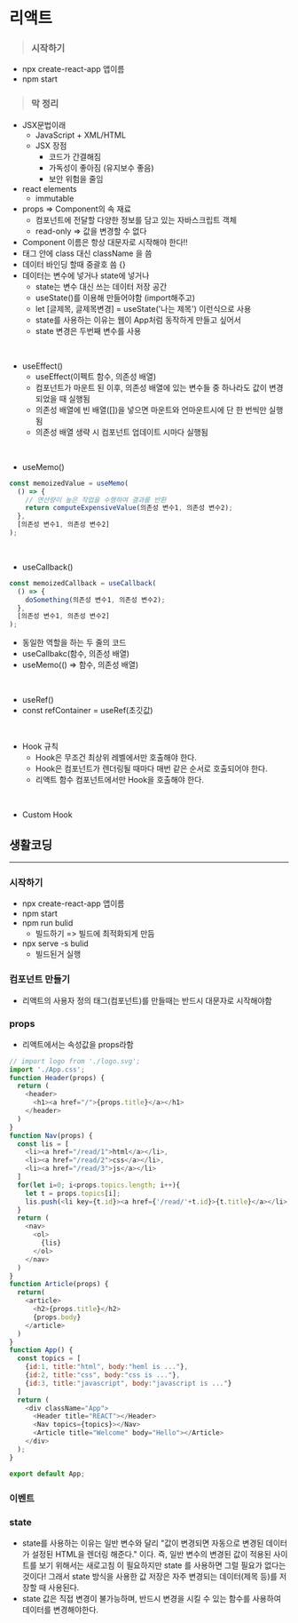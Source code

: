 # 리액트
  
> ### 시작하기
- npx create-react-app 앱이름
- npm start

> ### 막 정리

- JSX문법이래
  - JavaScript + XML/HTML
  - JSX 장점
    - 코드가 간결해짐
    - 가독성이 좋아짐 (유지보수 좋음)
    - 보안 위험을 줄임
- react elements
  - immutable
- props => Component의 속 재료
  - 컴포넌트에 전달할 다양한 정보를 담고 있는 자바스크립트 객체 
  - read-only => 값을 변경할 수 없다
- Component 이름은 항상 대문자로 시작해야 한다!!
- 태그 안에 class 대신 className 을 씀 
- 데이터 바인딩 할때 중괄호 씀 {}
- 데이터는 변수에 넣거나 state에 넣거나
  - state는 변수 대신 쓰는 데이터 저장 공간
  - useState()를 이용해 만들어야함 (import해주고)
  - let [글제목, 글제목변경] = useState('나는 제목') 이런식으로 사용
  - state를 사용하는 이유는 웹이 App처럼 동작하게 만들고 싶어서
  - state 변경은 두번째 변수를 사용

<br>

- useEffect()
  - useEffect(이펙트 함수, 의존성 배열)
  - 컴포넌트가 마운트 된 이후, 의존성 배열에 있는 변수들 중 하나라도 값이 변경되었을 때 실행됨
  - 의존성 배열에 빈 배열([])을 넣으면 마운트와 언마운트시에 단 한 번씩만 실행됨
  - 의존성 배열 생략 시 컴포넌트 업데이트 시마다 실행됨

<br>

- useMemo()
  
```js
const memoizedValue = useMemo(
  () => {
    // 연산량이 높은 작업을 수행하여 결과를 반환
    return computeExpensiveValue(의존성 변수1, 의존성 변수2);
  },
  [의존성 변수1, 의존성 변수2]
);
```

<br>

- useCallback()

```js
const memoizedCallback = useCallback(
  () => {
    doSomething(의존성 변수1, 의존성 변수2);
  },
  [의존성 변수1, 의존성 변수2]
);
```

- 동일한 역할을 하는 두 줄의 코드
- useCallbakc(함수, 의존성 배열)
- useMemo(() => 함수, 의존성 배열)

<br>

- useRef()
- const refContainer = useRef(초깃값)

<br>

- Hook 규칙
  - Hook은 무조건 최상위 레벨에서만 호출해야 한다.
  - Hook은 컴포넌트가 렌더링될 때마다 매번 같은 순서로 호출되어야 한다.
  - 리액트 함수 컴포넌트에서만 Hook을 호출해야 한다.

<br>

- Custom Hook


## 생활코딩
<hr>

### 시작하기

- npx create-react-app 앱이름
- npm start
- npm run bulid
  - 빌드하기 => 빌드에 최적화되게 만듬
- npx serve -s bulid 
  - 빌드된거 실행

### 컴포넌트 만들기
- 리액트의 사용자 정의 태그(컴포넌트)를 만들때는 반드시 대문자로 시작해야함

### props
- 리액트에서는 속성값을 props라함
```js
// import logo from './logo.svg';
import './App.css';
function Header(props) {
  return (
    <header>
      <h1><a href="/">{props.title}</a></h1>
    </header>
  )
}
function Nav(props) {
  const lis = [
    <li><a href="/read/1">html</a></li>,
    <li><a href="/read/2">css</a></li>,
    <li><a href="/read/3">js</a></li>
  ]
  for(let i=0; i<props.topics.length; i++){
    let t = props.topics[i];
    lis.push(<li key={t.id}><a href={'/read/'+t.id}>{t.title}</a></li>)
  }
  return (
    <nav>
      <ol>
        {lis}
      </ol>
    </nav>
  )
}
function Article(props) {
  return(
    <article>
      <h2>{props.title}</h2>
      {props.body}
    </article>
  )
}
function App() {
  const topics = [
    {id:1, title:"html", body:"heml is ..."},
    {id:2, title:"css", body:"css is ..."},
    {id:3, title:"javascript", body:"javascript is ..."}
  ]
  return (
    <div className="App">
      <Header title="REACT"></Header>
      <Nav topics={topics}></Nav>
      <Article title="Welcome" body="Hello"></Article>
    </div>
  );
}

export default App;

```

### 이벤트


### state
- state를 사용하는 이유는 일반 변수와 달리 "값이 변경되면 자동으로 변경된 데이터가 설정된 HTML을 렌더링 해준다." 이다.
즉, 일반 변수의 변경된 값이 적용된 사이트를 보기 위해서는 새로고침 이 필요하지만 state 를 사용하면 그럴 필요가 없다는 것이다!
그래서 state 방식을 사용한 값 저장은 자주 변경되는 데이터(제목 등)를 저장할 때 사용된다.
- state 값은 직접 변경이 불가능하며, 반드시 변경을 시킬 수 있는 함수를 사용하여 데이터를 변경해야한다.
